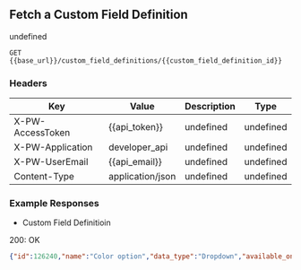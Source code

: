 ## Fetch a Custom Field Definition

undefined

```GET {{base_url}}/custom_field_definitions/{{custom_field_definition_id}}```

### Headers

Key | Value | Description | Type
--- | --- | --- | ---
X-PW-AccessToken | {{api_token}} | undefined | undefined
X-PW-Application | developer_api | undefined | undefined
X-PW-UserEmail | {{api_email}} | undefined | undefined
Content-Type | application/json | undefined | undefined
### Example Responses

- Custom Field Definitioin

200: OK
```json
{"id":126240,"name":"Color option","data_type":"Dropdown","available_on":["opportunity","project"],"options":[{"id":167776,"name":"Yellow","rank":4},{"id":167775,"name":"Orange","rank":3},{"id":167774,"name":"Blue","rank":2},{"id":167773,"name":"Green","rank":1},{"id":167772,"name":"Red","rank":0}]}
```